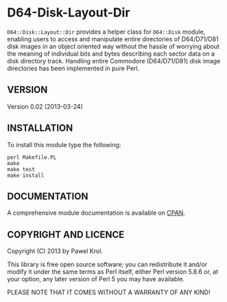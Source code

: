 D64-Disk-Layout-Dir
===================

`D64::Disk::Layout::Dir` provides a helper class for `D64::Disk` module, enabling users to access and manipulate entire directories of D64/D71/D81 disk images in an object oriented way without the hassle of worrying about the meaning of individual bits and bytes describing each sector data on a disk directory track. Handling entire Commodore (D64/D71/D81) disk image directories has been implemented in pure Perl.

VERSION
-------

Version 0.02 (2013-03-24)

INSTALLATION
------------

To install this module type the following:

    perl Makefile.PL
    make
    make test
    make install

DOCUMENTATION
-------------

A comprehensive module documentation is available on [CPAN](http://search.cpan.org/~pawelkrol/D64-Disk-Layout-Dir/lib/D64/Disk/Layout/Dir.pm).

COPYRIGHT AND LICENCE
---------------------

Copyright (C) 2013 by Pawel Krol.

This library is free open source software; you can redistribute it and/or modify it under the same terms as Perl itself, either Perl version 5.8.6 or, at your option, any later version of Perl 5 you may have available.

PLEASE NOTE THAT IT COMES WITHOUT A WARRANTY OF ANY KIND!
